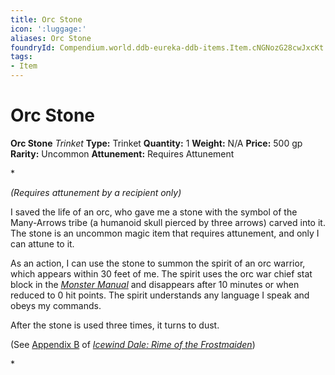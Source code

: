 ```yaml
---
title: Orc Stone
icon: ':luggage:'
aliases: Orc Stone
foundryId: Compendium.world.ddb-eureka-ddb-items.Item.cNGNozG28cwJxcKt
tags:
- Item
---
```


# Orc Stone

**Orc Stone**
_Trinket_
**Type:** Trinket
**Quantity:** 1
**Weight:** N/A
**Price:** 500 gp
**Rarity:** Uncommon
**Attunement:** Requires Attunement

*<div class="item-attunement"><i>(Requires attunement by a recipient only)</i><p>I saved the life of an orc, who gave me a stone with the symbol of the Many-Arrows tribe (a humanoid skull pierced by three arrows) carved into it. The stone is an uncommon magic item that requires attunement, and only I can attune to it.

As an action, I can use the stone to summon the spirit of an orc warrior, which appears within 30 feet of me. The spirit uses the orc war chief stat block in the *<a title="Monster Manual" href="https://www.dndbeyond.com/sources/mm">Monster Manual</a>* and disappears after 10 minutes or when reduced to 0 hit points. The spirit understands any language I speak and obeys my commands.

After the stone is used three times, it turns to dust.

(See <a title="Appendix B" href="https://www.dndbeyond.com/sources/IDRotF/appendix-b-character-secrets#OrcStone">Appendix B</a> of *<a title="Icewind Dale: Rime of the Frostmaiden" href="https://www.dndbeyond.com/sources/IDRotF">Icewind Dale: Rime of the Frostmaiden</a>*)</p>*